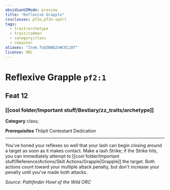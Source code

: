 ```yaml
---
obsidianUIMode: preview
title: "Reflexive Grapple"
cssclasses: pf2e,pf2e-spell
tags:
  - trait/archetype
  - trait/common
  - category/class
  - remaster
aliases: "Item.foQ3BNQ2nWCEC2DT"
license: ORC
---
```

# Reflexive Grapple `pf2:1`
## Feat 12
### [[cool folder/Important stuff/Bestiary/zz_traits/archetype]]

**Category** class; 



**Prerequisites** Thlipit Contestant Dedication
* * *
You've honed your reflexes so well that your lash can begin closing around a target as soon as it makes contact. Make a lash Strike; if the Strike hits, you can immediately attempt to [[cool folder/Important stuff/Reference/Actions/Skill Actions/Grapple|Grapple]] the target. Both actions count toward your multiple attack penalty, but don't increase your penalty until you've made both attacks.

*Source: Pathfinder Howl of the Wild*
*ORC*
